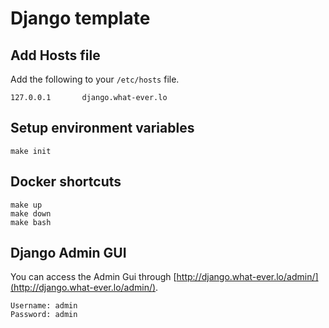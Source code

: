 # Django template

## Add Hosts file

Add the following to your `/etc/hosts` file.

    127.0.0.1       django.what-ever.lo

## Setup environment variables 

    make init

## Docker shortcuts

    make up
    make down
    make bash

## Django Admin GUI
You can access the Admin Gui through [http://django.what-ever.lo/admin/](http://django.what-ever.lo/admin/).
    
    Username: admin
    Password: admin
